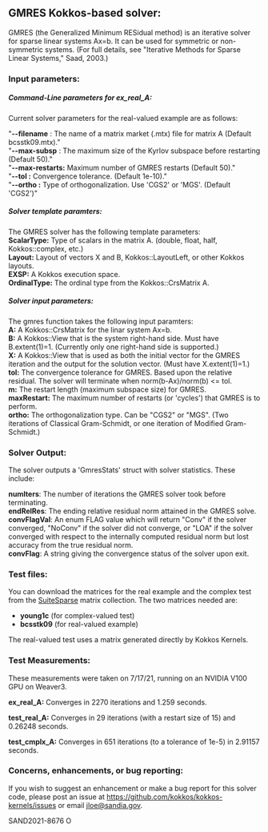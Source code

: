## GMRES Kokkos-based solver:

GMRES (the Generalized Minimum RESidual method) is an iterative solver for sparse linear systems Ax=b.  It can be used for symmetric or non-symmetric systems.  (For full details, see "Iterative Methods for Sparse Linear Systems," Saad, 2003.)

### Input parameters:


##### Command-Line parameters for ex\_real\_A:
Current solver parameters for the real-valued example are as follows:

"**--filename**   :  The name of a matrix market (.mtx) file for matrix A (Default bcsstk09.mtx)."    
"**--max-subsp**   :  The maximum size of the Kyrlov subspace before restarting (Default 50)."   
"**--max-restarts:**  Maximum number of GMRES restarts (Default 50)."   
"**--tol        :**  Convergence tolerance.  (Default 1e-10)."   
"**--ortho       :**  Type of orthogonalization. Use 'CGS2' or 'MGS'. (Default 'CGS2')"   


##### Solver template paramters:
The GMRES solver has the following template parameters:   
**ScalarType:** Type of scalars in the matrix A. (double, float, half, Kokkos::complex<double>, etc.)   
**Layout:** Layout of vectors X and B, Kokkos::LayoutLeft, or other Kokkos layouts.   
**EXSP:** A Kokkos execution space.   
**OrdinalType:** The ordinal type from the Kokkos::CrsMatrix A.


##### Solver input parameters:
The gmres function takes the following input paramters:   
**A:** A Kokkos::CrsMatrix for the linar system Ax=b.   
**B:** A Kokkos::View that is the system right-hand side. Must have B.extent(1)=1. (Currently only one right-hand side is supported.)   
**X:** A Kokkos::View that is used as both the initial vector for the GMRES iteration and the output for the solution vector.  (Must have X.extent(1)=1.)   
**tol:** The convergence tolerance for GMRES.  Based upon the relative residual. The solver will terminate when norm(b-Ax)/norm(b) <= tol.   
**m:** The restart length (maximum subspace size) for GMRES.   
**maxRestart:** The maximum number of restarts (or 'cycles') that GMRES is to perform.   
**ortho:** The orthogonalization type.  Can be "CGS2" or "MGS".  (Two iterations of Classical Gram-Schmidt, or one iteration of Modified Gram-Schmidt.)   

### Solver Output:
The solver outputs a 'GmresStats' struct with solver statistics.  These include:

**numIters**: The number of iterations the GMRES solver took before terminating.   
**endRelRes**: The ending relative residual norm attained in the GMRES solve.   
**convFlagVal**: An enum FLAG value which will return "Conv" if the solver converged, "NoConv" if the solver did not converge, or "LOA" if the solver converged with respect to the internally computed residual norm but lost accuracy from the true residual norm.    
**convFlag**: A string giving the convergence status of the solver upon exit.  

### Test files:

You can download the matrices for the real example and the complex test from the [SuiteSparse](https://sparse.tamu.edu/) matrix collection.  The two matrices needed are:  
* **young1c** (for complex-valued test)
* **bcsstk09** (for real-valued example)

The real-valued test uses a matrix generated directly by Kokkos Kernels.

### Test Measurements:
These measurements were taken on 7/17/21, running on an NVIDIA V100 GPU on Weaver3.  

**ex\_real\_A:** Converges in 2270 iterations and 1.259 seconds.

**test\_real\_A:** Converges in 29 iterations (with a restart size of 15) and 0.26248 seconds.

**test\_cmplx\_A:** Converges in 651 iterations (to a tolerance of 1e-5) in 2.91157 seconds.  

### Concerns, enhancements, or bug reporting:
If you wish to suggest an enhancement or make a bug report for this solver code, please post an issue at https://github.com/kokkos/kokkos-kernels/issues or email jloe@sandia.gov.

SAND2021-8676 O
